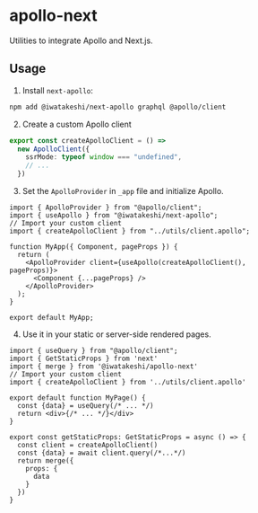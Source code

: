 # apollo-next

Utilities to integrate Apollo and Next.js.

## Usage

1. Install `next-apollo`:

```bash
npm add @iwatakeshi/next-apollo graphql @apollo/client
```

2. Create a custom Apollo client

```ts
export const createApolloClient = () =>
  new ApolloClient({
    ssrMode: typeof window === "undefined",
    // ...
  })
```

3. Set the `ApolloProvider` in `_app` file and initialize Apollo.

```tsx
import { ApolloProvider } from "@apollo/client";
import { useApollo } from "@iwatakeshi/next-apollo";
// Import your custom client
import { createApolloClient } from "../utils/client.apollo";

function MyApp({ Component, pageProps }) {
  return (
    <ApolloProvider client={useApollo(createApolloClient(), pageProps)}>
      <Component {...pageProps} />
    </ApolloProvider>
  );
}

export default MyApp;
```

4. Use it in your static or server-side rendered pages.

```tsx
import { useQuery } from "@apollo/client";
import { GetStaticProps } from 'next'
import { merge } from '@iwatakeshi/apollo-next'
// Import your custom client
import { createApolloClient } from '../utils/client.apollo'

export default function MyPage() {
  const {data} = useQuery(/* ... */)
  return <div>{/* ... */}</div>
}

export const getStaticProps: GetStaticProps = async () => {
  const client = createApolloClient()
  const {data} = await client.query(/*...*/)
  return merge({
    props: {
      data
    }
  })
}

```
